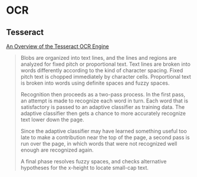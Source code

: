 # OCR

## Tesseract

[An Overview of the Tesseract OCR Engine](https://static.googleusercontent.com/media/research.google.com/en//pubs/archive/33418.pdf)

> Blobs are organized into text lines, and the lines and regions are analyzed for fixed pitch or proportional text. Text lines are broken into words differently according to the kind of character spacing. Fixed pitch text is chopped immediately by character cells. Proportional text is broken into words using definite spaces and fuzzy spaces.
> 
> Recognition then proceeds as a two-pass process. In the first pass, an attempt is made to recognize each word in turn. Each word that is satisfactory is passed to an adaptive classifier as training data. The adaptive classifier then gets a chance to more accurately recognize text lower down the page.
> 
> Since the adaptive classifier may have learned something useful too late to make a contribution near the top of the page, a second pass is run over the page, in which words that were not recognized well enough are recognized again.
> 
> A final phase resolves fuzzy spaces, and checks alternative hypotheses for the x-height to locate small-cap text.